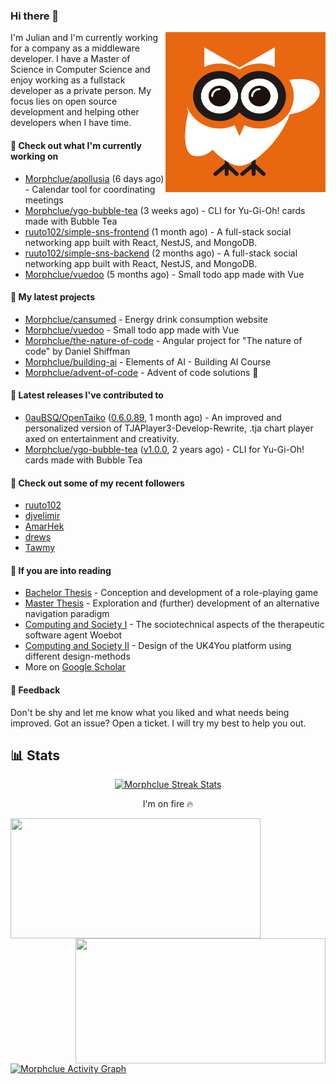 ### Hi there 👋


<img align="right" src="https://github.com/Morphclue/Morphclue/blob/master/assets/animated-logo.gif" alt="Animated Logo" width="256" height="256" />
I'm Julian and I'm currently working for a company as a middleware developer. I have a Master of Science in Computer Science and enjoy working as a fullstack developer as a private person.
My focus lies on open source development and helping other developers when I have time.

#### 👷 Check out what I'm currently working on

- [Morphclue/apollusia](https://github.com/Morphclue/apollusia) (6 days ago) - Calendar tool for coordinating meetings
- [Morphclue/ygo-bubble-tea](https://github.com/Morphclue/ygo-bubble-tea) (3 weeks ago) - CLI for Yu-Gi-Oh! cards made with Bubble Tea
- [ruuto102/simple-sns-frontend](https://github.com/ruuto102/simple-sns-frontend) (1 month ago) - A full-stack social networking app built with React, NestJS, and MongoDB.
- [ruuto102/simple-sns-backend](https://github.com/ruuto102/simple-sns-backend) (2 months ago) - A full-stack social networking app built with React, NestJS, and MongoDB.
- [Morphclue/vuedoo](https://github.com/Morphclue/vuedoo) (5 months ago) - Small todo app made with Vue

#### 🌱 My latest projects

- [Morphclue/cansumed](https://github.com/Morphclue/cansumed) - Energy drink consumption website
- [Morphclue/vuedoo](https://github.com/Morphclue/vuedoo) - Small todo app made with Vue
- [Morphclue/the-nature-of-code](https://github.com/Morphclue/the-nature-of-code) - Angular project for &#34;The nature of code&#34; by Daniel Shiffman
- [Morphclue/building-ai](https://github.com/Morphclue/building-ai) - Elements of AI - Building AI Course
- [Morphclue/advent-of-code](https://github.com/Morphclue/advent-of-code) - Advent of code solutions 🎄

#### 🔭 Latest releases I've contributed to

- [0auBSQ/OpenTaiko](https://github.com/0auBSQ/OpenTaiko) ([0.6.0.89](https://github.com/0auBSQ/OpenTaiko/releases/tag/0.6.0.89), 1 month ago) - An improved and personalized version of TJAPlayer3-Develop-Rewrite, .tja chart player axed on entertainment and creativity.
- [Morphclue/ygo-bubble-tea](https://github.com/Morphclue/ygo-bubble-tea) ([v1.0.0](https://github.com/Morphclue/ygo-bubble-tea/releases/tag/v1.0.0), 2 years ago) - CLI for Yu-Gi-Oh! cards made with Bubble Tea

#### 👯 Check out some of my recent followers

- [ruuto102](https://github.com/ruuto102)
- [djvelimir](https://github.com/djvelimir)
- [AmarHek](https://github.com/AmarHek)
- [drews](https://github.com/drews)
- [Tawmy](https://github.com/Tawmy)

#### 📃 If you are into reading
- [Bachelor Thesis](https://github.com/Morphclue/bachelor-thesis) - Conception and development of a role-playing game
- [Master Thesis](https://github.com/Morphclue/master-thesis) - Exploration and (further) development of an alternative navigation paradigm
- [Computing and Society I](https://github.com/Morphclue/computing-and-society) - The sociotechnical aspects of the therapeutic software agent Woebot
- [Computing and Society II](https://github.com/Morphclue/computing-and-society-2) - Design of the UK4You platform using different design-methods
- More on [Google Scholar](https://scholar.google.com/citations?user=vHpStzAAAAAJ&h)

#### 💬 Feedback
Don't be shy and let me know what you liked and what needs being improved. 
Got an issue? Open a ticket. I will try my best to help you out.

## 📊 Stats

<p align="center">
  <a href="https://github.com/DenverCoder1/github-readme-streak-stats">
    <img title="🔥 Streak Stats" alt="Morphclue Streak Stats" src="http://github-readme-streak-stats.herokuapp.com?user=Morphclue&theme=dark"/>
  </a>
  <p align="center">I'm on fire 🔥</p>
</p>


<a href="https://github.com/anuraghazra/github-readme-stats">
  <img align="left" 
  src="https://github-readme-stats.vercel.app/api?username=Morphclue&show_icons=true&theme=dark&count_private=true&icon_color=0075ff&include_all_commits=true&custom_title=Morphclue%27s+GitHub+Stats"
  height="192px" width="400px"/>
</a>
<a href="https://github.com/anuraghazra/github-readme-stats">
  <img align="right" src="https://github-readme-stats.vercel.app/api/wakatime?username=Morphclue&theme=dark&layout=compact&langs_count=10" height="200px" width="400px"/>
</a>



<a href="https://github.com/ashutosh00710/github-readme-activity-graph"><img alt="Morphclue Activity Graph" 
src="https://activity-graph.herokuapp.com/graph?username=Morphclue&bg_color=141414&color=FFFFFF&line=ea8204&point=c3c3c3&hide_border=true" /></a>
